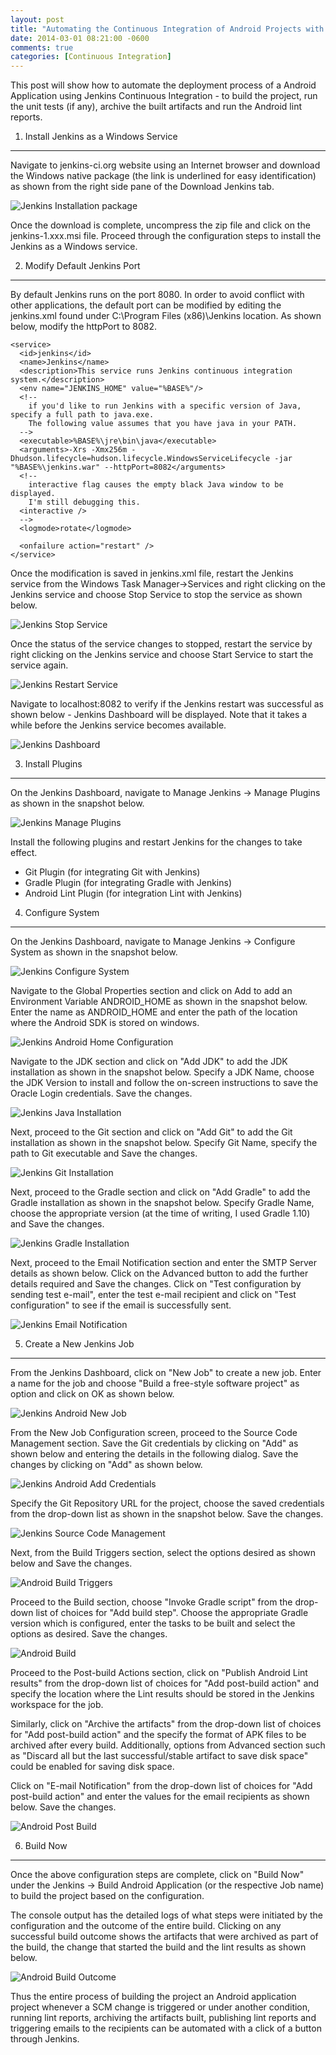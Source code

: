 ```yaml
---
layout: post
title: "Automating the Continuous Integration of Android Projects with Gradle using Jenkins on Windows"
date: 2014-03-01 08:21:00 -0600
comments: true
categories: [Continuous Integration]
---
```

This post will show how to automate the deployment process of a Android Application using Jenkins Continuous Integration - to build the project, run the unit tests (if any), archive the built artifacts and run the Android lint reports. 

<!-- more -->

1. Install Jenkins as a Windows Service
---------------------------------------
Navigate to jenkins-ci.org website using an Internet browser and download the Windows native package (the link is underlined for easy identification) as shown from the right side pane of the Download Jenkins tab. 

![Jenkins Installation package](/images/jenkins-installation.png "Jenkins Installation Package") 

Once the download is complete, uncompress the zip file and click on the jenkins-1.xxx.msi file. Proceed through the configuration steps to install the Jenkins as a Windows service.

2. Modify Default Jenkins Port
------------------------------
By default Jenkins runs on the port 8080. In order to avoid conflict with other applications, the default port can be modified by editing the jenkins.xml found under C:\Program Files (x86)\Jenkins location. As shown below, modify the httpPort to 8082.

```
<service>
  <id>jenkins</id>
  <name>Jenkins</name>
  <description>This service runs Jenkins continuous integration system.</description>
  <env name="JENKINS_HOME" value="%BASE%"/>
  <!--
    if you'd like to run Jenkins with a specific version of Java, specify a full path to java.exe.
    The following value assumes that you have java in your PATH.
  -->
  <executable>%BASE%\jre\bin\java</executable>
  <arguments>-Xrs -Xmx256m -Dhudson.lifecycle=hudson.lifecycle.WindowsServiceLifecycle -jar "%BASE%\jenkins.war" --httpPort=8082</arguments>
  <!--
    interactive flag causes the empty black Java window to be displayed.
    I'm still debugging this.
  <interactive />
  -->
  <logmode>rotate</logmode>

  <onfailure action="restart" />
</service>
```

Once the modification is saved in jenkins.xml file, restart the Jenkins service from the Windows Task Manager->Services and right clicking on the Jenkins service and choose Stop Service to stop the service as shown below. 

![Jenkins Stop Service](/images/jenkins-stop.png "Jenkins Stop Service") 

Once the status of the service changes to stopped, restart the service by right clicking on the Jenkins service and choose Start Service to start the service again.

![Jenkins Restart Service](/images/jenkins-restart.png "Jenkins Restart Service") 

Navigate to localhost:8082 to verify if the Jenkins restart was successful as shown below - Jenkins Dashboard will be displayed. Note that it takes a while before the Jenkins service becomes available.

![Jenkins Dashboard](/images/jenkins-dashboard.png "Jenkins Dashboard") 

3. Install Plugins
----------------------
On the Jenkins Dashboard, navigate to Manage Jenkins -> Manage Plugins as shown in the snapshot below.

![Jenkins Manage Plugins](/images/jenkins-manageplugins.png "Jenkins Manage Plugins") 

Install the following plugins and restart Jenkins for the changes to take effect.

  - Git Plugin (for integrating Git with Jenkins)
  - Gradle Plugin (for integrating Gradle with Jenkins)
  - Android Lint Plugin (for integration Lint with Jenkins)
  
4. Configure System
-------------------
On the Jenkins Dashboard, navigate to Manage Jenkins -> Configure System as shown in the snapshot below.

![Jenkins Configure System](/images/jenkins-configuresystem.png "Jenkins Configure System") 

Navigate to the Global Properties section and click on Add to add an Environment Variable ANDROID_HOME as shown in the snapshot below. Enter the name as ANDROID_HOME and enter the path of the location where the Android SDK is stored on windows.

![Jenkins Android Home Configuration](/images/androidhome.png "Jenkins Android Home Configuration")

Navigate to the JDK section and click on "Add JDK" to add the JDK installation as shown in the snapshot below. Specify a JDK Name, choose the JDK Version to install and follow the on-screen instructions to save the Oracle Login credentials. Save the changes.

![Jenkins Java Installation](/images/jenkins-java.png "Jenkins Java Installation") 

Next, proceed to the Git section and click on "Add Git" to add the Git installation as shown in the snapshot below. Specify Git Name, specify the path to Git executable and Save the changes.

![Jenkins Git Installation](/images/jenkins-gitinstall.png "Jenkins Git Installation") 

Next, proceed to the Gradle section and click on "Add Gradle" to add the Gradle installation as shown in the snapshot below. Specify Gradle Name, choose the appropriate version (at the time of writing, I used Gradle 1.10) and Save the changes.

![Jenkins Gradle Installation](/images/gradleinstall.png "Jenkins Gradle Installation") 

Next, proceed to the Email Notification section and enter the SMTP Server details as shown below. Click on the Advanced button to add the further details required and Save the changes. Click on "Test configuration by sending test e-mail", enter the test e-mail recipient and click on "Test configuration" to see if the email is successfully sent.

![Jenkins Email Notification](/images/jenkins-email.png "Jenkins Email Notification")

5. Create a New Jenkins Job
---------------------------
From the Jenkins Dashboard, click on "New Job" to create a new job. Enter a name for the job and choose "Build a free-style software project" as option and click on OK as shown below.

![Jenkins Android New Job](/images/android-newjob.png "Jenkins Android New Job")

From the New Job Configuration screen, proceed to the Source Code Management section. Save the Git credentials by clicking on "Add" as shown below and entering the details in the following dialog. Save the changes by clicking on "Add" as shown below.

![Jenkins Android Add Credentials](/images/android-add-credentials.png "Jenkins Android Add Credentials")

Specify the Git Repository URL for the project, choose the saved credentials from the drop-down list as shown in the snapshot below. Save the changes.

![Jenkins Source Code Management](/images/android-sourcecodemgmt.png "Jenkins Source Code Management")

Next, from the Build Triggers section, select the options desired as shown below and Save the changes.

![Android Build Triggers](/images/android-build-triggers.png "Android Build Triggers")

Proceed to the Build section, choose "Invoke Gradle script" from the drop-down list of choices for "Add build step". Choose the appropriate Gradle version which is configured, enter the tasks to be built and select the options as desired. Save the changes.

![Android Build](/images/android-build.png "Android Build")

Proceed to the Post-build Actions section, click on "Publish Android Lint results" from the drop-down list of choices for "Add post-build action" and specify the location where the Lint results should be stored in the Jenkins workspace for the job.

Similarly, click on "Archive the artifacts" from the drop-down list of choices for "Add post-build action" and the specify the format of APK files to be archived after every build. Additionally, options from Advanced section such as "Discard all but the last successful/stable artifact to save disk space" could be enabled for saving disk space. 

Click on "E-mail Notification" from the drop-down list of choices for "Add post-build action" and enter the values for the email recipients as shown below. Save the changes.

![Android Post Build](/images/android-post-build.png "Android Post Build")

6. Build Now
-------------
Once the above configuration steps are complete, click on "Build Now" under the Jenkins -> Build Android Application (or the respective Job name) to build the project based on the configuration. 

The console output has the detailed logs of what steps were initiated by the configuration and the outcome of the entire build. Clicking on any successful build outcome shows the artifacts that were archived as part of the build, the change that started the build and the lint results as shown below.

![Android Build Outcome](/images/android-build-outcome.png "Android Build Outcome")

Thus the entire process of building the project an Android application project whenever a SCM change is triggered or under another condition, running lint reports, archiving the artifacts built, publishing lint reports and triggering emails to the recipients can be automated with a click of a button through Jenkins.
  
